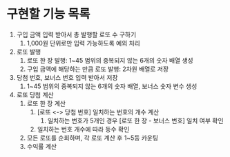 # 구현할 기능 목록
1. 구입 금액 입력 받아서 총 발행할 로또 수 구하기
   1. 1,000원 단위로만 입력 가능하도록 예외 처리
2. 로또 발행
   1. 로또 한 장 발행: 1~45 범위의 중복되지 않는 6개의 숫자 배열 생성
   2. 구입 금액에 해당하는 만큼 로또 발행: 2차원 배열로 저장
3. 당첨 번호, 보너스 번호 입력 받아서 저장
   1. 1~45 범위의 중복되지 않는 6개의 숫자 배열, 보너스 숫자 변수 생성
4. 로또 당첨 계산
   1. 로또 한 장 계산
      1. [로또 <-> 당첨 번호] 일치하는 번호의 개수 계산
         1. 일치하는 번호가 5개인 경우 [로또 한 장 - 보너스 번호] 일치 여부 확인
      2. 일치하는 번호 개수에 따라 등수 확인
   2. 모든 로또를 순회하며, 각 로또 계산 후 1~5등 카운팅
   3. 수익률 계산